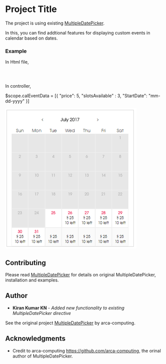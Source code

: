 # Project Title

The project is using existing [MultipleDatePicker](https://github.com/arca-computing/MultipleDatePicker).

In this, you can find addtional features for displaying custom events in calendar based on dates.



### Example

In Html file,
<pre>
	<multiple-date-picker slot-data="calEventData">
	</multiple-date-picker>
</pre>

In controller,

$scope.calEventData = [{
"price": 5,
"slotsAvailable" : 3,
"StartDate": "mm-dd-yyyy"
}]

![Screen Shot](https://raw.githubusercontent.com/kkn1234/multidatepicker/master/dist/New%20Picture.bmp)


## Contributing

Please read [MultipleDatePicker](https://github.com/arca-computing/MultipleDatePicker) for details on original MultipleDatePicker, installation and examples.


## Author

* **Kiran Kumar KN** - *Added new functionality to existing MultipleDatePicker directive* 

See the original project [MultipleDatePicker](https://github.com/arca-computing/MultipleDatePicker) by arca-computing.


## Acknowledgments

* Credit to arca-computing https://github.com/arca-computing, the orinal author of MultipleDatePicker.


